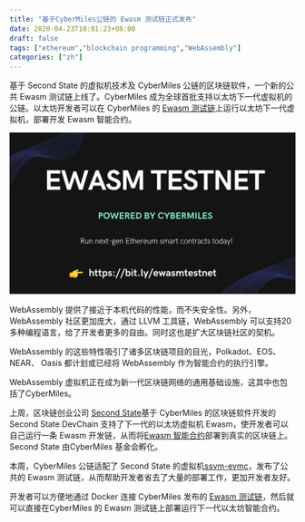 ```yaml
---
title: "基于CyberMiles公链的 Ewasm 测试链正式发布"
date: 2020-04-23T10:01:23+08:00
draft: false
tags: ["ethereum","blockchain programming","WebAssembly"] 
categories: ["zh"] 
---
```


基于 Second State 的虚拟机技术及 CyberMiles 公链的区块链软件，一个新的公共 Ewasm 测试链上线了。CyberMiles 成为全球首批支持以太坊下一代虚拟机的公链。以太坊开发者可以在 CyberMiles 的 [Ewasm 测试链](https://docs.secondstate.io/devchain/getting-started/cybermiles-ewasm-testnet)上运行以太坊下一代虚拟机，部署开发 Ewasm 智能合约。

![CyberMiles Ewasm TestNet](/images/20200423-ewasm-testnet-01.png)

WebAssembly 提供了接近于本机代码的性能，而不失安全性。另外，WebAssembly 社区更加庞大，通过  LLVM 工具链，WebAssembly 可以支持20多种编程语言，给了开发者更多的自由。同时这也是扩大区块链社区的契机。

WebAssembly 的这些特性吸引了诸多区块链项目的目光，Polkadot、EOS、NEAR、 Oasis 都计划或已经将 WebAssembly 作为智能合约的执行引擎。

WebAssembly 虚拟机正在成为新一代区块链网络的通用基础设施，这其中也包括了CyberMiles。

上周，区块链创业公司 [Second State](https://www.secondstate.io/)基于 CyberMiles  的区块链软件开发的 Second State DevChain 支持了下一代的以太坊虚拟机 Ewasm，使开发者可以自己运行一条 Ewasm 开发链，从而将[Ewasm 智能合约](https://docs.secondstate.io/devchain/getting-started/run-an-ewasm-smart-contract)部署到真实的区块链上。Second State 由CyberMiles 基金会孵化。

本周，CyberMiles 公链适配了 Second State 的虚拟机[ssvm-evmc](https://github.com/second-state/SSVM)，发布了公共的 Ewasm 测试链，从而帮助开发者省去了大量的部署工作，更加开发者友好。

开发者可以方便地通过 Docker 连接 CyberMiles 发布的 [Ewasm 测试链](https://docs.secondstate.io/devchain/getting-started/cybermiles-ewasm-testnet)，然后就可以直接在CyberMiles 的 Ewasm 测试链上部署运行下一代以太坊智能合约。






